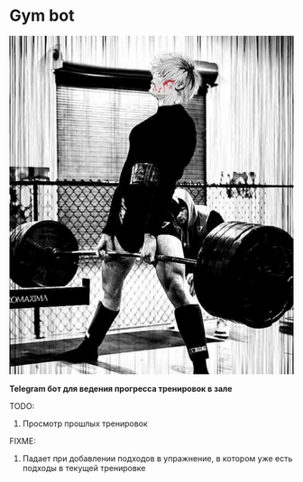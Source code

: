 # Gym bot

![Funny pic](./etc/funny_pic.jpg)

**Telegram бот для ведения прогресса тренировок в зале**

TODO:
1. Просмотр прошлых тренировок

FIXME:
1. Падает при добавлении подходов в упражнение, в котором уже есть подходы в текущей тренировке
